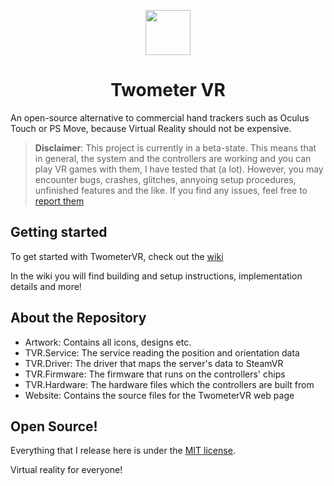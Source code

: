 <p align="center">
  <img width="72" height="72" src="https://github.com/Twometer/twometer-vr/blob/master/Artwork/Icon512.png?raw=true">
  <h1 align="center">Twometer VR</h1>
</p>

An open-source alternative to commercial hand trackers such as Oculus Touch or PS Move, because Virtual Reality should not be expensive.

> **Disclaimer**: This project is currently in a beta-state. This means that in general, the system and the controllers are working and you can play VR games with them, I have tested that (a lot). However, you may encounter bugs, crashes, glitches, annyoing setup procedures, unfinished features and the like. If you find any issues, feel free to [report them](https://github.com/Twometer/twometer-vr/issues)

## Getting started
To get started with TwometerVR, check out the [wiki](https://github.com/Twometer/twometer-vr/wiki)

In the wiki you will find building and setup instructions, implementation details and more!

## About the Repository
- Artwork:       Contains all icons, designs etc.
- TVR.Service:   The service reading the position and orientation data
- TVR.Driver:    The driver that maps the server's data to SteamVR
- TVR.Firmware:  The firmware that runs on the controllers' chips
- TVR.Hardware:  The hardware files which the controllers are built from
- Website:       Contains the source files for the TwometerVR web page 

## Open Source!
Everything that I release here is under the [MIT license](https://github.com/Twometer/twometer-vr/blob/master/LICENSE).

Virtual reality for everyone!

